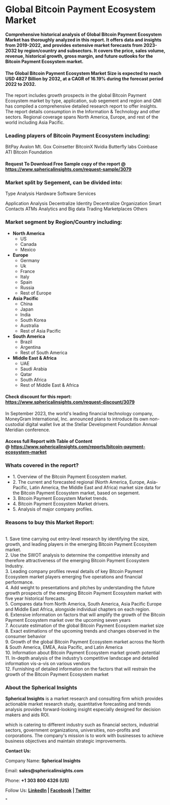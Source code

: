 <h1 class="news-post-title">Global Bitcoin Payment Ecosystem Market&nbsp;</h1>
<p><strong>Comprehensive historical analysis of Global Bitcoin Payment Ecosystem Market has thoroughly analyzed in this report. It offers data and insights from 2019-2022, and provides extensive market forecasts from 2023-2032 by region/country and subsectors. It covers the price, sales volume, revenue, historical growth, gross margin, and future outlooks for the Bitcoin Payment Ecosystem market.</strong></p>
<h4><strong>The Global Bitcoin Payment Ecosystem Market Size is expected to reach USD 4827 Billion by 2032, at a CAGR of 16.19% during the forecast period 2022 to 2032. </strong></h4>
<p>The report includes growth prospects in the global Bitcoin Payment Ecosystem market by type, application, sub segement and region and QMI has compiled a comprehensive detailed research report to offer insights. The report details consumption in the Information &amp; Technology and other sectors. Regional coverage spans North America, Europe, and rest of the world including Asia Pacific.</p>
<h3><strong>Leading players of Bitcoin Payment Ecosystem including:</strong></h3>
<p>BitPay Avalon Mt. Gox Coinsetter BitcoinX Nvidia Butterfly labs Coinbase ATI Bitcoin Foundation</p>
<h4>Request To Download Free Sample copy of the report  @ <a href="https://www.sphericalinsights.com/request-sample/3079">https://www.sphericalinsights.com/request-sample/3079</a></h4>
<h3><strong>Market split by Segement, can be divided into:</strong></h3>
<p>Type Analysis Hardware Software Services</p>
<p>Application Analysis Decentralize Identity Decentralize Organization Smart Contacts ATMs Analytics and Big data Trading Marketplaces Others</p>
<h3><strong>Market segment by Region/Country including:</strong></h3>
<ul>
<li><strong>North America</strong>
<ul>
<li>US</li>
<li>Canada</li>
<li>Mexico</li>
</ul>
</li>
<li><strong>Europe</strong>
<ul>
<li>Germany</li>
<li>Uk</li>
<li>France</li>
<li>Italy</li>
<li>Spain</li>
<li>Russia</li>
<li>Rest of Europe</li>
</ul>
</li>
<li><strong>Asia Pacific</strong>
<ul>
<li>China</li>
<li>Japan</li>
<li>India</li>
<li>South Korea</li>
<li>Australia</li>
<li>Rest of Asia Pacific</li>
</ul>
</li>
<li><strong>South America</strong>
<ul>
<li>Brazil</li>
<li>Argentina</li>
<li>Rest of South America</li>
</ul>
</li>
<li><strong>Middle East &amp; Africa</strong>
<ul>
<li>UAE</li>
<li>Saudi Arabia</li>
<li>Qatar</li>
<li>South Africa</li>
<li>Rest of Middle East &amp; Africa</li>
</ul>
</li>
</ul>
<h4>Check discount for this report: <a href="https://www.sphericalinsights.com/request-discount/3079">https://www.sphericalinsights.com/request-discount/3079</a></h4>
<p>In September 2023, the world's leading financial technology company, MoneyGram International, Inc. announced plans to introduce its own non-custodial digital wallet live at the Stellar Development Foundation Annual Meridian conference.</p>
<h4>Access full Report with Table of Content @&nbsp;<a href="https://www.sphericalinsights.com/reports/bitcoin-payment-ecosystem-market">https://www.sphericalinsights.com/reports/bitcoin-payment-ecosystem-market</a>&nbsp;</h4>
<h3><strong>Whats covered in the report?</strong></h3>
<ul>
<li>1. Overview of the Bitcoin Payment Ecosystem market.</li>
<li>2. The current and forecasted regional (North America, Europe, Asia-Pacific, Latin America, the Middle East and Africa) market size data for the Bitcoin Payment Ecosystem market, based on segement.</li>
<li>3. Bitcoin Payment Ecosystem Market trends.</li>
<li>4. Bitcoin Payment Ecosystem Market drivers.</li>
<li>5. Analysis of major company profiles.</li>
</ul>
<h3><strong>Reasons to buy this Market Report:</strong></h3>
<p><br /> 1. Save time carrying out entry-level research by identifying the size, growth, and leading players in the emerging Bitcoin Payment Ecosystem market.<br /> 2. Use the SWOT analysis to determine the competitive intensity and therefore attractiveness of the emerging Bitcoin Payment Ecosystem Industry.<br /> 3. Leading company profiles reveal details of key Bitcoin Payment Ecosystem market players emerging five operations and financial performance.<br /> 4. Add weight to presentations and pitches by understanding the future growth prospects of the emerging Bitcoin Payment Ecosystem market with five year historical forecasts.<br /> 5. Compares data from North America, South America, Asia Pacific Europe and Middle East Africa, alongside individual chapters on each region.<br /> 6. Extensive information on factors that will amplify the growth of the Bitcoin Payment Ecosystem market over the upcoming seven years<br /> 7. Accurate estimation of the global Bitcoin Payment Ecosystem market size <br /> 8. Exact estimations of the upcoming trends and changes observed in the consumer behavior <br /> 9. Growth of the global Bitcoin Payment Ecosystem market across the North &amp; South America, EMEA, Asia Pacific, and Latin America<br /> 10. Information about Bitcoin Payment Ecosystem market growth potential<br /> 11. In-depth analysis of the industry&rsquo;s competitive landscape and detailed information vis-a-vis on various vendors<br /> 12. Furnishing of detailed information on the factors that will restrain the growth of the Bitcoin Payment Ecosystem market</p>
<h3><strong>About the Spherical Insights</strong></h3>
<p><strong>Spherical Insights</strong> is a market research and consulting firm which provides actionable market research study, quantitative forecasting and trends analysis provides forward-looking insight especially designed for decision makers and aids ROI.</p>
<p>which is catering to different industry such as financial sectors, industrial sectors, government organizations, universities, non-profits and corporations. The company's mission is to work with businesses to achieve business objectives and maintain strategic improvements.</p>
<p><strong>Contact Us:</strong></p>
<p>Company Name: <strong>Spherical Insights</strong></p>
<p>Email: <strong>sales@sphericalinsights.com</strong></p>
<p>Phone: <strong>+1 303 800 4326 (US)</strong></p>
<p>Follow Us: <strong><a href="https://www.linkedin.com/company/spherical-insight/"><u>LinkedIn</u></a> | <a href="https://www.facebook.com/sphericalinsights22"><u>Facebook</u></a> | <a href="https://twitter.com/SInsights_US"><u>Twitter</u></a></strong></p>
<p>"</p>
